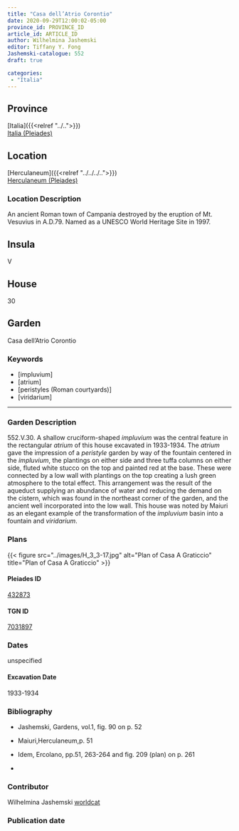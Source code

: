 ```yaml
---
title: "Casa dell’Atrio Corontio"
date: 2020-09-29T12:00:02-05:00
province_id: PROVINCE_ID
article_id: ARTICLE_ID
author: Wilhelmina Jashemski
editor: Tiffany Y. Fong
Jashemski-catalogue: 552
draft: true

categories:
 - "Italia"
---
```


## Province

[Italia]({{<relref "../..">}}) \
[Italia (Pleiades)](https://pleiades.stoa.org/places/1052)


## Location

 [Herculaneum]({{<relref "../../../..">}}) \
 [Herculaneum (Pleiades)](https://pleiades.stoa.org/places/432873)


### Location Description
An ancient Roman town of Campania destroyed by the eruption of Mt. Vesuvius in A.D.79. Named as a UNESCO World Heritage Site in 1997.

## Insula
V

## House
30

## Garden
Casa dell’Atrio Corontio


### Keywords
- [impluvium]
- [atrium]
- [peristyles (Roman courtyards)]
- [viridarium]

---

### Garden Description
552.V.30.
A shallow cruciform-shaped *impluvium* was the central feature in the rectangular *atrium* of this house excavated in 1933-1934. The *atrium* gave the impression of a *peristyle* garden by way of the fountain centered in the *impluvium*, the plantings on either side and three tuffa columns on either side, fluted white stucco on the top and painted red at the base. These were connected by a low wall with plantings on the top creating a lush green atmosphere to the total effect. This arrangement was the result of the aqueduct supplying an abundance of water and reducing the demand on the cistern, which was found in the northeast corner of the garden, and the ancient well incorporated into the low wall. This house was noted by Maiuri as an elegant example of the transformation of the *impluvium* basin into a fountain and *viridarium*.

### Plans
{{< figure src="../images/H_3_3-17.jpg" alt="Plan of Casa A Graticcio" title="Plan of Casa A Graticcio" >}}




#### Pleiades ID
[432873](https://pleiades.stoa.org/places/432873)

#### TGN ID
[7031897](http://vocab.getty.edu/page/tgn/7031897)


### Dates

unspecified

#### Excavation Date

1933-1934

### Bibliography

- Jashemski, Gardens, vol.1, fig. 90 on p. 52
- Maiuri,Herculaneum,p. 51
- Idem, Ercolano, pp.51, 263-264 and fig. 209 (plan) on p. 261

-
<!--#### Periodo ID-->

<!-- [PERIODO_ID](https://pleiades.stoa.org/places/PLEIADES_ID) -->

### Contributor

Wilhelmina Jashemski [worldcat](http://worldcat.org/identities/lccn-n80037970/)

### Publication date



<!--### Related articles-->

<!-- Links to other related articles. Leave blank for now -->